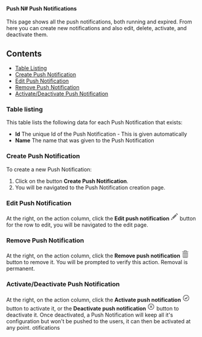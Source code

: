 #### Push N# Push Notifications
This page shows all the push notifications, both running and expired. From here you can create new notifications and also edit, delete, activate, and deactivate them.

## Contents
- [Table Listing](#table-listing)
- [Create Push Notification](#create-push-notification)
- [Edit Push Notification](#edit-push-notification)
- [Remove Push Notification](#remove-push-notification)
- [Activate/Deactivate Push Notification](#activate-deactivate-push-notification)

### Table listing
This table lists the following data for each Push Notification that exists:
- **Id** The unique Id of the Push Notification - This is given automatically
- **Name** The name that was given to the Push Notification

### Create Push Notification
To create a new Push Notification:
1. Click on the button **Create Push Notification**.
2. You will be navigated to the Push Notification creation page.

### Edit Push Notification
At the right, on the action column, click the **Edit push notification** ![pencil](https://github.com/azerion/gamedock-sdk/raw/master/docs/console/_images/pencil.png) button for the row to edit, you will be navigated to the edit page.

### Remove Push Notification
At the right, on the action column, click the **Remove push notification** ![trash](https://github.com/azerion/gamedock-sdk/blob/master/docs/console/_images/trash.png) button to remove it. You will be prompted to verify this action. Removal is permanent.

### Activate/Deactivate Push Notification
At the right, on the action column, click the **Activate push notification** ![trash](https://github.com/azerion/gamedock-sdk/blob/master/docs/console/_images/ok-circle.png) button to activate it, or  the **Deactivate push notification** ![trash](https://github.com/azerion/gamedock-sdk/blob/master/docs/console/_images/remove-circle.png) button to deactivate it. Once deactivated, a Push Notification will keep all it's configuration but won't be pushed to the users, it can then be activated at any point.
otifications
